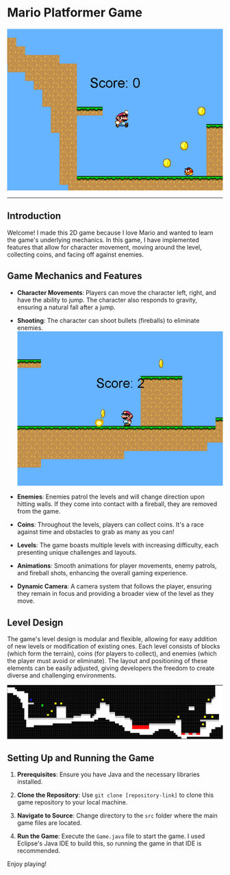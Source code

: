# Mario Platformer Game
![Example Image](./res/Readme_Images/Game.png)


---

## Introduction

Welcome! I made this 2D game because I love Mario and wanted to learn the game's underlying mechanics. In this game, I have implemented features that allow for character movement, moving around the level, collecting coins, and facing off against enemies. 

## Game Mechanics and Features

- **Character Movements**: Players can move the character left, right, and have the ability to jump. The character also responds to gravity, ensuring a natural fall after a jump.
  
- **Shooting**: The character can shoot bullets (fireballs) to eliminate enemies.
![Example Image](./res/Readme_Images/Fireball.png)
  
- **Enemies**: Enemies patrol the levels and will change direction upon hitting walls. If they come into contact with a fireball, they are removed from the game.
  
- **Coins**: Throughout the levels, players can collect coins. It's a race against time and obstacles to grab as many as you can!
  
- **Levels**: The game boasts multiple levels with increasing difficulty, each presenting unique challenges and layouts.
  
- **Animations**: Smooth animations for player movements, enemy patrols, and fireball shots, enhancing the overall gaming experience.
  
- **Dynamic Camera**: A camera system that follows the player, ensuring they remain in focus and providing a broader view of the level as they move.

## Level Design

The game's level design is modular and flexible, allowing for easy addition of new levels or modification of existing ones. Each level consists of blocks (which form the terrain), coins (for players to collect), and enemies (which the player must avoid or eliminate). The layout and positioning of these elements can be easily adjusted, giving developers the freedom to create diverse and challenging environments.

![Example Image](./res/Readme_Images/Level_Design.png)


## Setting Up and Running the Game

1. **Prerequisites**: Ensure you have Java and the necessary libraries installed.
  
2. **Clone the Repository**: Use `git clone [repository-link]` to clone this game repository to your local machine.
  
3. **Navigate to Source**: Change directory to the `src` folder where the main game files are located.
  
4. **Run the Game**: Execute the `Game.java` file to start the game. I used Eclipse's Java IDE to build this, so running the game in that IDE is recommended. 

Enjoy playing!



